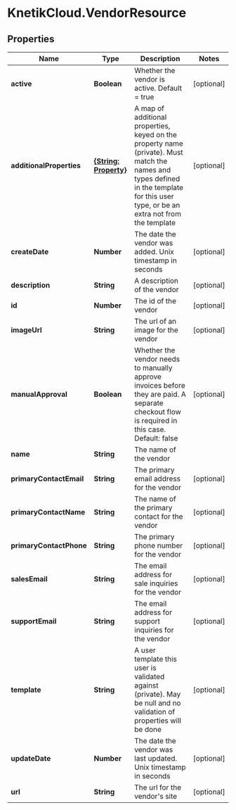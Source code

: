 # KnetikCloud.VendorResource

## Properties
Name | Type | Description | Notes
------------ | ------------- | ------------- | -------------
**active** | **Boolean** | Whether the vendor is active.  Default &#x3D; true | [optional] 
**additionalProperties** | [**{String: Property}**](Property.md) | A map of additional properties, keyed on the property name (private). Must match the names and types defined in the template for this user type, or be an extra not from the template | [optional] 
**createDate** | **Number** | The date the vendor was added. Unix timestamp in seconds | [optional] 
**description** | **String** | A description of the vendor | [optional] 
**id** | **Number** | The id of the vendor | [optional] 
**imageUrl** | **String** | The url of an image for the vendor | [optional] 
**manualApproval** | **Boolean** | Whether the vendor needs to manually approve invoices before they are paid.  A separate checkout flow is required in this case.  Default: false | [optional] 
**name** | **String** | The name of the vendor | 
**primaryContactEmail** | **String** | The primary email address for the vendor | [optional] 
**primaryContactName** | **String** | The name of the primary contact for the vendor | [optional] 
**primaryContactPhone** | **String** | The primary phone number for the vendor | [optional] 
**salesEmail** | **String** | The email address for sale inquiries for the vendor | [optional] 
**supportEmail** | **String** | The email address for support inquiries for the vendor | [optional] 
**template** | **String** | A user template this user is validated against (private). May be null and no validation of properties will be done | [optional] 
**updateDate** | **Number** | The date the vendor was last updated. Unix timestamp in seconds | [optional] 
**url** | **String** | The url for the vendor&#39;s site | [optional] 


